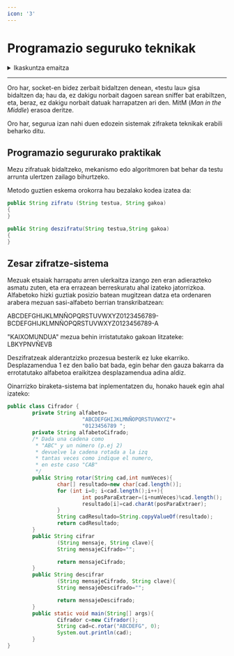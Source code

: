 ```yaml
---
icon: '3'
---
```


# Programazio seguruko teknikak

<details>

<summary>Ikaskuntza emaitza</summary>

### <mark style="color:purple;">IE 5. Aplikazioak eta datuak babesten ditu, eta, eginkizun horretan, segurtasun-irizpideak aplikatuko ditu informazioa atzitzean, biltegiratzean eta transmititzean.</mark>

<mark style="color:purple;">a) Programazio seguruko printzipioak eta praktikak identifikatu eta aplikatu ditu.</mark>&#x20;

<mark style="color:purple;">b) Teknika eta praktika kriptografiko nagusiak aztertu ditu.</mark>&#x20;

<mark style="color:purple;">c) Segurtasun-politikak definitu eta ezarri ditu, garatutako aplikazioetara erabiltzaileen sarrera mugatzeko eta kontrolatzeko.</mark>&#x20;

<mark style="color:purple;">d) Roletan oinarritutako segurtasun-eskemak erabili ditu.</mark>&#x20;

<mark style="color:purple;">**e) Biltegiratutako informazioaren atzipena babesteko algoritmo kriptografikoak erabili ditu.**</mark>&#x20;

<mark style="color:purple;">f) Transmititutako informazioa aseguratzeko metodoak identifikatu ditu.</mark>&#x20;

<mark style="color:purple;">g) Informazioa transmititzeko socket seguruak erabiltzen dituzten aplikazioak garatu ditu.</mark>&#x20;

<mark style="color:purple;">h) Garatutako aplikazioak araztu eta dokumentatu ditu.</mark>

</details>

***

Oro har, socket-en bidez zerbait bidaltzen denean, «testu lau» gisa bidaltzen da; hau da, ez dakigu norbait dagoen sarean sniffer bat erabiltzen, eta, beraz, ez dakigu norbait datuak harrapatzen ari den. MitM (_Man in the Middle_) erasoa deritze.&#x20;

Oro har, segurua izan nahi duen edozein sistemak zifraketa teknikak erabili beharko ditu.

## Programazio segururako praktikak

Mezu zifratuak bidaltzeko, mekanismo edo algoritmoren bat behar da testu arrunta ulertzen zailago bihurtzeko.

Metodo guztien eskema orokorra hau bezalako kodea izatea da:

```java
public String zifratu (String testua, String gakoa)
{
}

public String deszifratu(String testua,String gakoa)
{
}
```

## Zesar zifratze-sistema

Mezuak etsaiak harrapatu arren ulerkaitza izango zen eran adierazteko asmatu zuten, eta era errazean berreskuratu ahal izateko jatorrizkoa. Alfabetoko hizki guztiak posizio batean mugitzean datza eta ordenaren arabera mezuan sasi-alfabeto berrian transkribatzean:

ABCDEFGHIJKLMNÑOPQRSTUVWXYZ0123456789- BCDEFGHIJKLMNÑOPQRSTUVWXYZ0123456789-A

"KAIXOMUNDUA" mezua behin irristatutako gakoan litzateke:  LBKYPNVÑEVB

Deszifratzeak alderantzizko prozesua besterik ez luke ekarriko. Desplazamendua 1 ez den balio bat bada, egin behar den gauza bakarra da errotatutako alfabetoa eraikitzea desplazamendua adina aldiz.

Oinarrizko biraketa-sistema bat inplementatzen du, honako hauek egin ahal izateko:

```java
public class Cifrador {
        private String alfabeto=
                        "ABCDEFGHIJKLMNÑOPQRSTUVWXYZ"+
                        "0123456789 ";
        private String alfabetoCifrado;
        /* Dada una cadena como
         * "ABC" y un número (p.ej 2)
         * devuelve la cadena rotada a la izq
         * tantas veces como indique el numero,
         * en este caso "CAB"
         */
        public String rotar(String cad,int numVeces){
                char[] resultado=new char[cad.length()];
                for (int i=0; i<cad.length();i++){
                        int posParaExtraer=(i+numVeces)%cad.length();
                        resultado[i]=cad.charAt(posParaExtraer);
                }
                String cadResultado=String.copyValueOf(resultado);
                return cadResultado;
        }
        public String cifrar
                (String mensaje, String clave){
                String mensajeCifrado="";

                return mensajeCifrado;
        }
        public String descifrar
                (String mensajeCifrado, String clave){
                String mensajeDescifrado="";

                return mensajeDescifrado;
        }
        public static void main(String[] args){
                Cifrador c=new Cifrador();
                String cad=c.rotar("ABCDEFG", 0);
                System.out.println(cad);
        }
}
```

